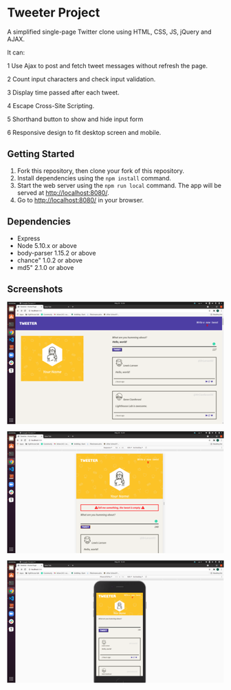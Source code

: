 # Tweeter Project

A simplified single-page Twitter clone using HTML, CSS, JS, jQuery and AJAX.

It can:

1 Use Ajax to post and fetch tweet messages without refresh the page.

2 Count input characters and check input validation.

3 Display time passed after each tweet.

4 Escape Cross-Site Scripting.

5 Shorthand button to show and hide input form

6 Responsive design to fit desktop screen and mobile.

## Getting Started

1. Fork this repository, then clone your fork of this repository.
2. Install dependencies using the `npm install` command.
3. Start the web server using the `npm run local` command. The app will be served at <http://localhost:8080/>.
4. Go to <http://localhost:8080/> in your browser.

## Dependencies

- Express
- Node 5.10.x or above
- body-parser 1.15.2 or above
- chance" 1.0.2 or above
- md5" 2.1.0 or above

 ## Screenshots
 !["Screenshots of tweets"](https://github.com/SophiaL1024/Tweeter/blob/master/docs/tweet-desktop.png)

 !["Screenshots of tweets"](https://github.com/SophiaL1024/Tweeter/blob/master/docs/tweet-medium%20screen.png)

 !["Screenshots of tweets"](https://github.com/SophiaL1024/Tweeter/blob/master/docs/tweet-mobile.png)